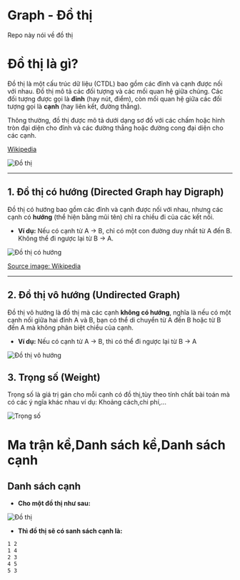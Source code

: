 # Graph - Đồ thị
Repo này nói về đồ thị
# **Đồ thị** là gì?
Đồ thị là một cấu trúc dữ liệu (CTDL) bao gồm các đỉnh và cạnh được nối với nhau. Đồ thị mô tả các đối tượng và các mối quan hệ giữa chúng. Các đối tượng được gọi là **đỉnh** (hay nút, điểm), còn mối quan hệ giữa các đối tượng gọi là **cạnh** (hay liên kết, đường thẳng).

Thông thường, đồ thị được mô tả dưới dạng sơ đồ với các chấm hoặc hình tròn đại diện cho đỉnh và các đường thẳng hoặc đường cong đại diện cho các cạnh.

[Wikipedia](https://en.wikipedia.org/wiki/Graph_(discrete_mathematics)#:~:text=a%20graph%20is,for%20the%20edges.)

![Đồ thị](https://files.catbox.moe/r42dar.png)

---

## 1. Đồ thị có hướng (Directed Graph hay Digraph)

Đồ thị có hướng bao gồm các đỉnh và cạnh được nối với nhau, nhưng các cạnh có **hướng** (thể hiện bằng mũi tên) chỉ ra chiều đi của các kết nối. 

- **Ví dụ:** Nếu có cạnh từ A -> B, chỉ có một con đường duy nhất từ A đến B. Không thể đi ngược lại từ B -> A.

![Đồ thị có hướng](https://files.catbox.moe/zrqxas.png)

[Source image: Wikipedia](https://vi.wikipedia.org/wiki/%C4%90%E1%BB%93_th%E1%BB%8B_(l%C3%BD_thuy%E1%BA%BFt_%C4%91%E1%BB%93_th%E1%BB%8B)#%C4%90%E1%BB%93_th%E1%BB%8B_c%C3%B3_h%C6%B0%E1%BB%9Bng)

---

## 2. Đồ thị vô hướng (Undirected Graph)

Đồ thị vô hướng là đồ thị mà các cạnh **không có hướng**, nghĩa là nếu có một cạnh nối giữa hai đỉnh A và B, bạn có thể di chuyển từ A đến B hoặc từ B đến A mà không phân biệt chiều của cạnh.
- **Ví dụ:** Nếu có cạnh từ A -> B, thì có thể đi ngược lại từ B -> A

![Đồ thị vô hướng](https://files.catbox.moe/bqv8ak.png)

## 3. Trọng số (Weight)
Trọng số là giá trị gán cho mỗi cạnh có đồ thị,tùy theo tính chất bài toán mà có các ý ngĩa khác nhau ví dụ: Khoảng cách,chi phí,...

![Trọng số](https://files.catbox.moe/v5w2ew.png)

# Ma trận kề,Danh sách kề,Danh sách cạnh
## Danh sách cạnh
- **Cho một đồ thị như sau:**

![Đồ thị](https://files.catbox.moe/oc6o6z.png)

- **Thì đồ thị sẽ có sanh sách cạnh là:**

```txt
1 2
1 4
2 3
4 5
5 3
```
